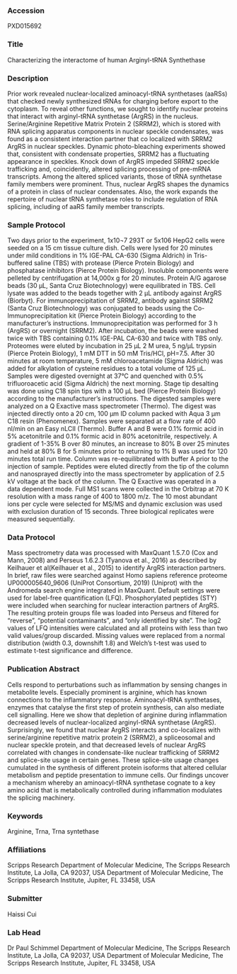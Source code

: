 ### Accession
PXD015692

### Title
Characterizing the interactome of human Arginyl-tRNA Synthethase

### Description
Prior work revealed nuclear-localized aminoacyl-tRNA synthetases (aaRSs)  that checked newly synthesized tRNAs for charging before export to the cytoplasm. To reveal other  functions, we sought to identify nuclear proteins that interact with arginyl-tRNA synthetase (ArgRS) in the nucleus. Serine/Arginine Repetitive Matrix Protein 2 (SRRM2), which is stored with RNA splicing apparatus components in nuclear speckle condensates, was found as a consistent interaction partner that co localized with SRRM2 ArgRS in nuclear speckles. Dynamic photo-bleaching experiments showed that, consistent with condensate properties, SRRM2 has a fluctuating appearance in speckles. Knock down of ArgRS impeded SRRM2 speckle trafficking and, coincidently, altered splicing processing of pre-mRNA transcripts. Among the altered spliced variants, those of tRNA synthetase family members were prominent. Thus, nuclear ArgRS shapes the dynamics of a protein in  class of nuclear condensates. Also, the work expands the repertoire of nuclear tRNA synthetase roles to include regulation of RNA splicing, including of aaRS family member transcripts.

### Sample Protocol
Two days prior to the experiment, 1x10¬7 293T or 5x106 HepG2 cells were seeded on a 15 cm tissue culture dish. Cells were lysed for 20 minutes under mild conditions in 1% IGE-PAL CA-630 (Sigma Aldrich) in Tris-buffered saline (TBS) with protease (Pierce Protein Biology) and phosphatase inhibitors (Pierce Protein Biology). Insoluble components were pelleted by centrifugation at 14,000x g for 20 minutes. Protein A/G agarose beads (30 µL, Santa Cruz Biotechnology) were equilibrated in TBS. Cell lysate was added to the beads together with 2 µL antibody against ArgRS (Biorbyt). For immunoprecipitation of SRRM2, antibody against SRRM2 (Santa Cruz Biotechnology) was conjugated to beads using the Co-Immunoprecipitation kit (Pierce Protein Biology) according to the manufacturer’s instructions. Immunoprecipitation was performed for 3 h (ArgRS) or overnight (SRRM2). After incubation, the beads were washed twice with TBS containing 0.1% IGE-PAL CA-630 and twice with TBS only. Proteomes were eluted by incubation in 25 µL 2 M urea, 5 ng/µL trypsin (Pierce Protein Biology), 1 mM DTT in 50 mM Tris/HCl, pH=7.5. After 30 minutes at room temperature, 5 mM chloroacetamide (Sigma Aldrich) was added for alkylation of cysteine residues to a total volume of 125 µL. Samples were digested overnight at 37°C and quenched with 0.5% trifluoroacetic acid (Sigma Aldrich) the next morning. Stage tip desalting was done using C18 spin tips with a 100 µL bed (Pierce Protein Biology) according to the manufacturer’s instructions. The digested samples were analyzed on a Q Exactive mass spectrometer (Thermo). The digest was injected directly onto a 20 cm, 100 µm ID column packed with Aqua 3 µm C18 resin (Phenomenex). Samples were separated at a flow rate of 400 nl/min on an Easy nLCII (Thermo). Buffer A and B were 0.1% formic acid in 5% acetonitrile and 0.1% formic acid in 80% acetonitrile, respectively. A gradient of 1-35% B over 80 minutes, an increase to 80% B over 25 minutes and held at 80% B for 5 minutes prior to returning to 1% B was used for 120 minutes total run time. Column was re-equilibrated with buffer A prior to the injection of sample. Peptides were eluted directly from the tip of the column and nanosprayed directly into the mass spectrometer by application of 2.5 kV voltage at the back of the column. The Q Exactive was operated in a data dependent mode. Full MS1 scans were collected in the Orbitrap at 70 K resolution with a mass range of 400 to 1800 m/z. The 10 most abundant ions per cycle were selected for MS/MS and dynamic exclusion was used with exclusion duration of 15 seconds. Three biological replicates were measured sequentially.

### Data Protocol
Mass spectrometry data was processed with MaxQuant 1.5.7.0 (Cox and Mann, 2008) and Perseus 1.6.2.3 (Tyanova et al., 2016) as described by Keilhauer et al(Keilhauer et al., 2015) to identify ArgRS interaction partners. In brief, raw files were searched against Homo sapiens reference proteome UP000005640_9606 (UniProt Consortium, 2019) (Uniprot) with the Andromeda search engine integrated in MaxQuant. Default settings were used for label-free quantification (LFQ). Phosphorylated peptides (STY) were included when searching for nuclear interaction partners of ArgRS. The resulting protein groups file was loaded into Perseus and filtered for “reverse”, “potential contaminants”, and “only identified by site”. The log2 values of LFQ intensities were calculated and all proteins with less than two valid values/group discarded. Missing values were replaced from a normal distribution (width 0.3, downshift 1.8) and Welch’s t-test was used to estimate t-test significance and difference.

### Publication Abstract
Cells respond to perturbations such as inflammation by sensing changes in metabolite levels. Especially prominent is arginine, which has known connections to the inflammatory response. Aminoacyl-tRNA synthetases, enzymes that catalyse the first step of protein synthesis, can also mediate cell signalling. Here we show that depletion of arginine during inflammation decreased levels of nuclear-localized arginyl-tRNA synthetase (ArgRS). Surprisingly, we found that nuclear ArgRS interacts and co-localizes with serine/arginine repetitive matrix protein 2 (SRRM2), a spliceosomal and nuclear speckle protein, and that decreased levels of nuclear ArgRS correlated with changes in condensate-like nuclear trafficking of SRRM2 and splice-site usage in certain genes. These splice-site usage changes cumulated in the synthesis of different protein isoforms that altered cellular metabolism and peptide presentation to immune cells. Our findings uncover a mechanism whereby an aminoacyl-tRNA synthetase cognate to a key amino acid that is metabolically controlled during inflammation modulates the splicing machinery.

### Keywords
Arginine, Trna, Trna syntethase

### Affiliations
Scripps Research
Department of Molecular Medicine, The Scripps Research Institute, La Jolla, CA 92037, USA Department of Molecular Medicine, The Scripps Research Institute, Jupiter, FL 33458, USA

### Submitter
Haissi Cui

### Lab Head
Dr Paul Schimmel
Department of Molecular Medicine, The Scripps Research Institute, La Jolla, CA 92037, USA Department of Molecular Medicine, The Scripps Research Institute, Jupiter, FL 33458, USA


